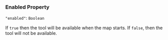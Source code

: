 ### Enabled Property
`"enabled"`: `Boolean`

If `true` then the tool will be available when the map starts.
If `false`, then the tool will not be available.
